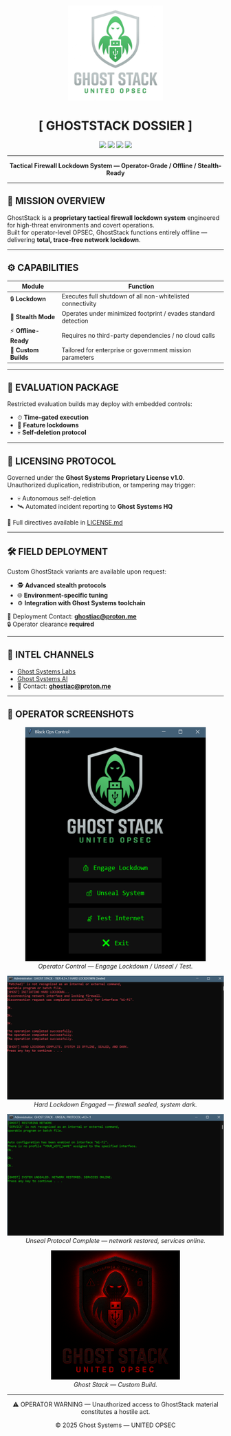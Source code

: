 <p align="center">
  <img src="https://raw.githubusercontent.com/GhostSystems-Labs/GhostStack/main/badge.png" width="220" alt="Ghost Stack Logo">
</p>

<h1 align="center">[ GHOSTSTACK DOSSIER ]</h1>

<p align="center">
  <img src="https://img.shields.io/badge/CLASSIFICATION-PROPRIETARY-critical?style=for-the-badge&labelColor=2e2e2e&color=8b0000">
  <img src="https://img.shields.io/badge/STATUS-ACTIVE-brightgreen?style=for-the-badge&labelColor=2e2e2e">
  <img src="https://img.shields.io/badge/GRADE-OPERATOR_LEVEL-blue?style=for-the-badge&labelColor=2e2e2e">
  <img src="https://img.shields.io/badge/MODE-STEALTH-black?style=for-the-badge&labelColor=2e2e2e">
</p>

---

<p align="center"><b>Tactical Firewall Lockdown System — Operator-Grade / Offline / Stealth-Ready</b></p>

---

## 📂 MISSION OVERVIEW
GhostStack is a **proprietary tactical firewall lockdown system** engineered for high-threat environments and covert operations.  
Built for operator-level OPSEC, GhostStack functions entirely offline — delivering **total, trace-free network lockdown**.

---

## ⚙ CAPABILITIES
| Module               | Function                                                                 |
|----------------------|--------------------------------------------------------------------------|
| 🔒 **Lockdown**      | Executes full shutdown of all non-whitelisted connectivity               |
| 🛑 **Stealth Mode**  | Operates under minimized footprint / evades standard detection            |
| ⚡ **Offline-Ready** | Requires no third-party dependencies / no cloud calls                    |
| 🧩 **Custom Builds** | Tailored for enterprise or government mission parameters                 |

---

## 🧪 EVALUATION PACKAGE
Restricted evaluation builds may deploy with embedded controls:  
- ⏱ **Time-gated execution**  
- 🔐 **Feature lockdowns**  
- 💀 **Self-deletion protocol**  

---

## 📜 LICENSING PROTOCOL
Governed under the **Ghost Systems Proprietary License v1.0**.  
Unauthorized duplication, redistribution, or tampering may trigger:  
- 💀 Autonomous self-deletion  
- 🛰 Automated incident reporting to **Ghost Systems HQ**  

📖 Full directives available in [LICENSE.md](LICENSE.md)

---

## 🛠 FIELD DEPLOYMENT
Custom GhostStack variants are available upon request:  
- 🕵️ **Advanced stealth protocols**  
- 🌐 **Environment-specific tuning**  
- ⚙ **Integration with Ghost Systems toolchain**  

📧 Deployment Contact: **ghostiac@proton.me**  
🔒 Operator clearance **required**  

---

## 🔗 INTEL CHANNELS
- [Ghost Systems Labs](https://github.com/GhostSystems-Labs)  
- [Ghost Systems AI](https://www.linkedin.com/company/ghostsystems-ai)  
- 📧 Contact: **ghostiac@proton.me**

---

## 📸 OPERATOR SCREENSHOTS

<p align="center">
  <img src="https://raw.githubusercontent.com/GhostSystems-Labs/GhostStack/main/screenshots/main.png" width="420" alt="GhostStack Operator Control"><br>
  <i>Operator Control — Engage Lockdown / Unseal / Test.</i>
</p>

<p align="center">
  <img src="https://raw.githubusercontent.com/GhostSystems-Labs/GhostStack/main/screenshots/lockdown.png" width="560" alt="GhostStack Lockdown Engaged"><br>
  <i>Hard Lockdown Engaged — firewall sealed, system dark.</i>
</p>

<p align="center">
  <img src="https://raw.githubusercontent.com/GhostSystems-Labs/GhostStack/main/screenshots/unseal.png" width="560" alt="GhostStack Unseal Success"><br>
  <i>Unseal Protocol Complete — network restored, services online.</i>
</p>

<p align="center">
  <img src="https://raw.githubusercontent.com/GhostSystems-Labs/GhostStack/main/screenshots/united-opsec-emblem.png" width="300" alt="Ghost Stack — Custom Build"><br>
  <i>Ghost Stack — Custom Build.</i>
</p>

---

<p align="center">⚠️ OPERATOR WARNING — Unauthorized access to GhostStack material constitutes a hostile act.</p>  
<p align="center">© 2025 Ghost Systems — UNITED OPSEC</p>
